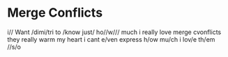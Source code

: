 #  Merge  Conflicts

i// Want /dimi/tri to /know just/ ho//w/// much i really love merge cvonflicts they really warm my heart i cant e/ven express h/ow mu/ch i lov/e th/em //s/o


